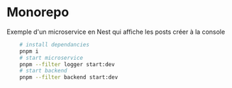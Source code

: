 # Monorepo

Exemple d'un microservice en Nest qui affiche les posts créer à la console


```bash
    # install dependancies
    pnpm i
    # start microservice
    pnpm --filter logger start:dev
    # start backend
    pnpm --filter backend start:dev
```
